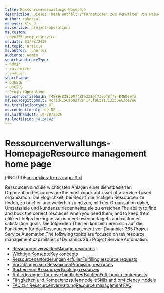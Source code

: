 ```yaml
---
title: Ressourcenverwaltungs-Homepage
description: Dieses Thema enthält Informationen zum Verwalten von Ressourcen.
author: ruhercul
manager: kfend
ms.service: project-operations
ms.custom:
- dyn365-projectservice
ms.date: 03/28/2019
ms.topic: article
ms.author: ruhercul
audience: Admin
search.audienceType:
- admin
- customizer
- enduser
search.app:
- D365CE
- D365PS
- ProjectOperations
ms.openlocfilehash: f4289d838c087f81e221ef736cd8ff24846009fa
ms.sourcegitcommit: 4cf1dc1561b92fca4175f0b3813133c5e63ce8e6
ms.translationtype: HT
ms.contentlocale: de-DE
ms.lasthandoff: 10/28/2020
ms.locfileid: "4124142"
---
```

# <a name="resource-management-home-page"></a><span data-ttu-id="ffa9c-103">Ressourcenverwaltungs-Homepage</span><span class="sxs-lookup"><span data-stu-id="ffa9c-103">Resource management home page</span></span>

[!INCLUDE[cc-applies-to-psa-app-3.x](../includes/cc-applies-to-psa-app-3x.md)]

<span data-ttu-id="ffa9c-104">Ressourcen sind die wichtigsten Anlagen einer dienstbasierten Organisation.</span><span class="sxs-lookup"><span data-stu-id="ffa9c-104">Resources are the most important asset of a service-based organization.</span></span> <span data-ttu-id="ffa9c-105">Die Möglichkeit, bei Bedarf die richtigen Ressourcen zu finden, zu buchen und weiterhin zu nutzen, hilft der Organisation dabei, Umsatzziele und Kundenzufriedenheitsziele zu erreichen.</span><span class="sxs-lookup"><span data-stu-id="ffa9c-105">The ability to find and book the correct resources when you need them, and to keep them utilized, helps the organization meet revenue targets and customer satisfaction goals.</span></span> <span data-ttu-id="ffa9c-106">Die folgenden Themen konzentrieren sich auf die Funktionen für das Ressourcenmanagement von Dynamics 365 Project Service Automation:</span><span class="sxs-lookup"><span data-stu-id="ffa9c-106">The following topics are focused on teh resource management capabilities of Dynamics 365 Project Service Automation:</span></span>

- [<span data-ttu-id="ffa9c-107">Ressourcen verwalten</span><span class="sxs-lookup"><span data-stu-id="ffa9c-107">Manage resources</span></span>](manage-resources.md)
- [<span data-ttu-id="ffa9c-108">Wichtige Konzepte</span><span class="sxs-lookup"><span data-stu-id="ffa9c-108">Key concepts</span></span>](reports-key-concepts.md)
- [<span data-ttu-id="ffa9c-109">Ressourcenanforderungen erfüllen</span><span class="sxs-lookup"><span data-stu-id="ffa9c-109">Fulfilling resource requests</span></span>](resource-management-fulfill-requests.md)
- [<span data-ttu-id="ffa9c-110">Vorschlagen von Ressourcen</span><span class="sxs-lookup"><span data-stu-id="ffa9c-110">Proposing resources</span></span>](resource-management-propose-resources.md)
- [<span data-ttu-id="ffa9c-111">Buchen von Ressourcen</span><span class="sxs-lookup"><span data-stu-id="ffa9c-111">Booking resources</span></span>](resource-management-book-resources-scheduleboard.md)
- [<span data-ttu-id="ffa9c-112">Anforderungen für unverbindliches Buchen</span><span class="sxs-lookup"><span data-stu-id="ffa9c-112">Soft-book requirements</span></span>](resource-management-softbook-requirements.md)
- [<span data-ttu-id="ffa9c-113">Fähigkeiten und Kompetenzstufenmodelle</span><span class="sxs-lookup"><span data-stu-id="ffa9c-113">Skills and proficiency models</span></span>](resource-management-skills-proficiency.md)
- [<span data-ttu-id="ffa9c-114">FAQ zur Ressourcenverwaltung</span><span class="sxs-lookup"><span data-stu-id="ffa9c-114">Resource management FAQ</span></span>](resource-management-faq.md)
